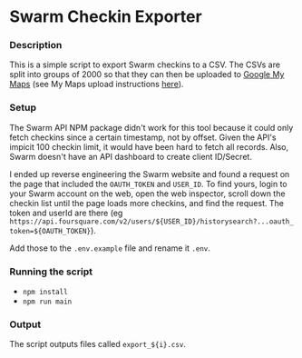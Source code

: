 # Swarm Checkin Exporter

### Description
This is a simple script to export Swarm checkins to a CSV. The CSVs are split into groups of 2000 so that they can then be uploaded to [Google My Maps](https://www.google.com/maps/d/u/0/) (see My Maps upload instructions [here](https://support.google.com/mymaps/answer/3024836)).

### Setup
The Swarm API NPM package didn't work for this tool because it could only fetch checkins since a certain timestamp, not by offset. Given the API's impicit 100 checkin limit, it would have been hard to fetch all records. Also, Swarm doesn't have an API dashboard to create client ID/Secret.

I ended up reverse engineering the Swarm website and found a request on the page that included the `OAUTH_TOKEN` and `USER_ID`. To find yours, login to your Swarm account on the web, open the web inspector, scroll down the checkin list until the page loads more checkins, and find the request. The token and userId are there (eg `https://api.foursquare.com/v2/users/${USER_ID}/historysearch?...oauth_token=${OAUTH_TOKEN}`).

Add those to the `.env.example` file and rename it `.env`.

### Running the script
* `npm install`
* `npm run main`

### Output
The script outputs files called `export_${i}.csv`.